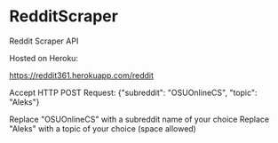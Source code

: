 # RedditScraper
Reddit Scraper API

Hosted on Heroku:

https://reddit361.herokuapp.com/reddit

Accept HTTP POST Request:
{"subreddit": "OSUOnlineCS", "topic": "Aleks"}

Replace "OSUOnlineCS" with a subreddit name of your choice
Replace "Aleks" with a topic of your choice (space allowed)
